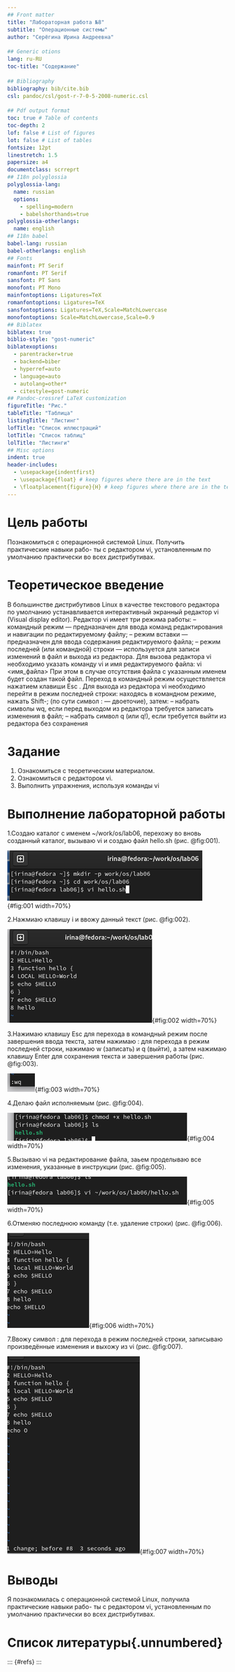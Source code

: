 ```yaml
---
## Front matter
title: "Лабораторная работа №8"
subtitle: "Операционные системы"
author: "Серёгина Ирина Андреевна"

## Generic otions
lang: ru-RU
toc-title: "Содержание"

## Bibliography
bibliography: bib/cite.bib
csl: pandoc/csl/gost-r-7-0-5-2008-numeric.csl

## Pdf output format
toc: true # Table of contents
toc-depth: 2
lof: false # List of figures
lot: false # List of tables
fontsize: 12pt
linestretch: 1.5
papersize: a4
documentclass: scrreprt
## I18n polyglossia
polyglossia-lang:
  name: russian
  options:
	- spelling=modern
	- babelshorthands=true
polyglossia-otherlangs:
  name: english
## I18n babel
babel-lang: russian
babel-otherlangs: english
## Fonts
mainfont: PT Serif
romanfont: PT Serif
sansfont: PT Sans
monofont: PT Mono
mainfontoptions: Ligatures=TeX
romanfontoptions: Ligatures=TeX
sansfontoptions: Ligatures=TeX,Scale=MatchLowercase
monofontoptions: Scale=MatchLowercase,Scale=0.9
## Biblatex
biblatex: true
biblio-style: "gost-numeric"
biblatexoptions:
  - parentracker=true
  - backend=biber
  - hyperref=auto
  - language=auto
  - autolang=other*
  - citestyle=gost-numeric
## Pandoc-crossref LaTeX customization
figureTitle: "Рис."
tableTitle: "Таблица"
listingTitle: "Листинг"
lofTitle: "Список иллюстраций"
lotTitle: "Список таблиц"
lolTitle: "Листинги"
## Misc options
indent: true
header-includes:
  - \usepackage{indentfirst}
  - \usepackage{float} # keep figures where there are in the text
  - \floatplacement{figure}{H} # keep figures where there are in the text
---
```


# Цель работы

Познакомиться с операционной системой Linux. Получить практические навыки рабо-
ты с редактором vi, установленным по умолчанию практически во всех дистрибутивах.

# Теоретическое введение 

В большинстве дистрибутивов Linux в качестве текстового редактора по умолчанию
устанавливается интерактивный экранный редактор vi (Visual display editor).
Редактор vi имеет три режима работы:
– командный режим — предназначен для ввода команд редактирования и навигации по
редактируемому файлу;
– режим вставки — предназначен для ввода содержания редактируемого файла;
– режим последней (или командной) строки — используется для записи изменений в файл
и выхода из редактора.
Для вызова редактора vi необходимо указать команду vi и имя редактируемого файла:
vi <имя_файла>
При этом в случае отсутствия файла с указанным именем будет создан такой файл.
Переход в командный режим осуществляется нажатием клавиши Esc . Для выхода из
редактора vi необходимо перейти в режим последней строки: находясь в командном
режиме, нажать Shift-; (по сути символ : — двоеточие), затем:
– набрать символы wq, если перед выходом из редактора требуется записать изменения
в файл;
– набрать символ q (или q!), если требуется выйти из редактора без сохранения

# Задание

1. Ознакомиться с теоретическим материалом.
2. Ознакомиться с редактором vi.
3. Выполнить упражнения, используя команды vi

# Выполнение лабораторной работы

1.Создаю каталог с именем ~/work/os/lab06, перехожу во вновь созданный каталог, вызываю vi и создаю файл hello.sh (рис. @fig:001).

![создаю каталог](image/1.png){#fig:001 width=70%}

2.Нажмиаю клавишу i и ввожу данный текст (рис. @fig:002).

![заполняю файл](image/2.png){#fig:002 width=70%}

3.Нажимаю клавишу Esc для перехода в командный режим после завершения ввода
текста, затем нажимаю : для перехода в режим последней строки, нажимаю w (записать) и q (выйти), а затем нажимаю клавишу Enter для сохранения текста и завершения работы  (рис. @fig:003).

![изучаю функционал редактора](image/3.png){#fig:003 width=70%}
 
4.Делаю файл исполняемым (рис. @fig:004).

![делаю исполняемый файл](image/4.png){#fig:004 width=70%}

5.Вызываю vi на редактирование файла, заьем проделываю все изменения, указанные в инструкции (рис. @fig:005).

![редактирую файл](image/5.png){#fig:005 width=70%}

6.Отменяю последнюю команду (т.е. удаление строки) (рис. @fig:006).

![отменяю последнюю команду](image/6.png){#fig:006 width=70%}

7.Ввожу символ : для перехода в режим последней строки, записываю произведённые
изменения и выхожу из vi (рис. @fig:007).

![сохраняю изменения](image/7.png){#fig:007 width=70%}


# Выводы

Я познакомилась с операционной системой Linux, получила практические навыки рабо-
ты с редактором vi, установленным по умолчанию практически во всех дистрибутивах.

# Список литературы{.unnumbered}

::: {#refs}
:::
